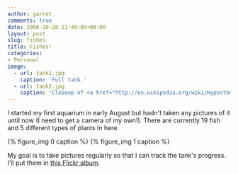 ```yaml
---
author: garret
comments: true
date: 2006-10-28 21:49:09+00:00
layout: post
slug: fishes
title: Fishes!
categories:
- Personal
image:
  - url: tank1.jpg
    caption: 'Full tank.'
  - url: tank2.jpg
    caption: 'Closeup of <a href="http://en.wikipedia.org/wiki/Hypostomus_plecostomus">plecostomus</a> & moss.'
---
```


I started my first aquarium in early August but hadn't taken any pictures of it until now (I need to get a camera of my own!). There are currently 19 fish and 5 different types of plants in here.

{% figure_img 0 caption %}
{% figure_img 1 caption %}

My goal is to take pictures regularly so that I can track the tank's progress. I'll put them in [this Flickr album](https://www.flickr.com/photos/powdahound/sets/72157594513404036).
